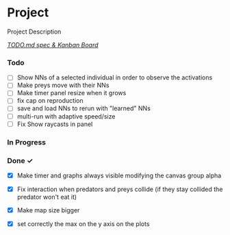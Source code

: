 # Project

Project Description

<em>[TODO.md spec & Kanban Board](https://bit.ly/3fCwKfM)</em>

### Todo
 
- [ ] Show NNs of a selected individual in order to observe the activations    
- [ ] Make preys move with their NNs  
- [ ] Make timer panel resize when it grows    
- [ ] fix cap on reproduction  
- [ ] save and load NNs to rerun with "learned" NNs  
- [ ] multi-run with adaptive speed/size  
- [ ] Fix Show raycasts in panel  

### In Progress


### Done ✓

- [x] Make timer and graphs always visible modifying the canvas group alpha  
- [x] Fix interaction when predators and preys collide (if they stay collided the predator won't eat it)
- [x] Make map size bigger 
- [x] set correctly the max on the y axis on the plots

